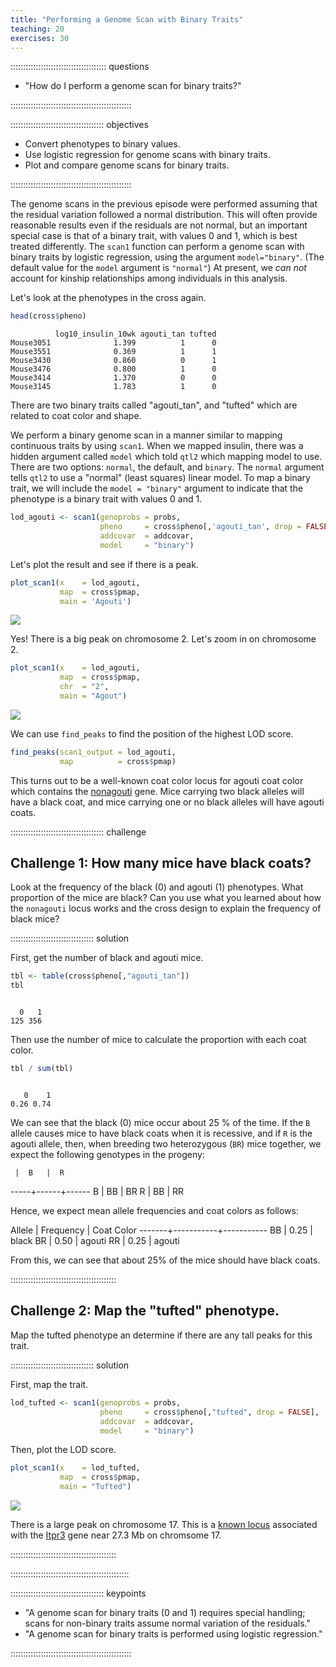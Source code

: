 ```yaml
---
title: "Performing a Genome Scan with Binary Traits"
teaching: 20
exercises: 30
---
```


:::::::::::::::::::::::::::::::::::::: questions 

- "How do I perform a genome scan for binary traits?"

::::::::::::::::::::::::::::::::::::::::::::::::

::::::::::::::::::::::::::::::::::::: objectives

- Convert phenotypes to binary values.
- Use logistic regression for genome scans with binary traits.
- Plot and compare genome scans for binary traits.

::::::::::::::::::::::::::::::::::::::::::::::::



The genome scans in the previous episode were performed assuming that the 
residual variation followed a normal distribution. This will often provide 
reasonable results even if the residuals are not normal, but an important 
special case is that of a binary trait, with values 0 and 1, which is best 
treated differently. The `scan1` function can perform a genome scan with binary
traits by logistic regression, using the argument `model="binary"`. (The default
value for the `model` argument is `"normal"`) At present, we _can not_ account 
for kinship relationships among individuals in this analysis.

Let's look at the phenotypes in the cross again.


``` r
head(cross$pheno)
```

``` output
          log10_insulin_10wk agouti_tan tufted
Mouse3051              1.399          1      0
Mouse3551              0.369          1      1
Mouse3430              0.860          0      1
Mouse3476              0.800          1      0
Mouse3414              1.370          0      0
Mouse3145              1.783          1      0
```

There are two binary traits called "agouti_tan", and "tufted" which are related
to coat color and shape.

We perform a binary genome scan in a manner similar to mapping continuous traits
by using `scan1`. When we mapped insulin, there was a hidden argument called 
`model` which told `qtl2` which mapping model to use. There are two options:
`normal`, the default, and `binary`. The `normal` argument tells `qtl2` to use a
"normal" (least squares) linear model. To map a binary trait, we will 
include the `model = "binary"` argument to indicate that the phenotype is a 
binary trait with values 0 and 1.


``` r
lod_agouti <- scan1(genoprobs = probs, 
                    pheno     = cross$pheno[,'agouti_tan', drop = FALSE], 
                    addcovar  = addcovar, 
                    model     = "binary")
```

Let's plot the result and see if there is a peak.


``` r
plot_scan1(x    = lod_agouti, 
           map  = cross$pmap, 
           main = 'Agouti')
```

<img src="fig/perform-genome-scan-bin-rendered-plot_bin_scan-1.png" style="display: block; margin: auto;" />

Yes! There is a big peak on chromosome 2. Let's zoom in on chromosome 2.


``` r
plot_scan1(x    = lod_agouti, 
           map  = cross$pmap, 
           chr  = "2",
           main = "Agout")
```

<img src="fig/perform-genome-scan-bin-rendered-plot_bin_scan_chr2-1.png" style="display: block; margin: auto;" />

We can use `find_peaks` to find the position of the highest LOD score.


``` r
find_peaks(scan1_output = lod_agouti, 
           map          = cross$pmap)
```

This turns out to be a well-known coat color locus for agouti coat color which
contains the [nonagouti](https://www.informatics.jax.org/marker/MGI:87853) gene.
Mice carrying two black alleles will have a black coat, and mice carrying
one or no black alleles will have agouti coats.

::::::::::::::::::::::::::::::::::::: challenge

## Challenge 1: How many mice have black coats?

Look at the frequency of the black (0) and agouti (1) phenotypes. What 
proportion of the mice are black? Can you use what you learned about how
the `nonagouti` locus works and the cross design to explain the frequency of 
black mice?

::::::::::::::::::::::::::::::::: solution

First, get the number of black and agouti mice.


``` r
tbl <- table(cross$pheno[,"agouti_tan"])
tbl
```

``` output

  0   1 
125 356 
```

Then use the number of mice to calculate the proportion with each coat color.


``` r
tbl / sum(tbl)
```

``` output

   0    1 
0.26 0.74 
```

We can see that the black (0) mice occur about 25 % of the time. If the `B` 
allele causes mice to have black coats when it is recessive, and if `R` is the 
agouti allele, then, when breeding two heterozygous (`BR`) mice together, we
expect the following genotypes in the progeny:

     |  B   |  R
-----+------+------
  B  |  BB  |  BR
  R  |  BB  |  RR

Hence, we expect mean allele frequencies and coat colors as follows:

Allele | Frequency | Coat Color
-------+-----------+-----------
  BB   |    0.25   |   black
  BR   |    0.50   |   agouti
  RR   |    0.25   |   agouti

From this, we can see that about 25% of the mice should have black coats.

::::::::::::::::::::::::::::::::::::::::::

## Challenge 2: Map the "tufted" phenotype.

Map the tufted phenotype an determine if there are any tall peaks for this 
trait.

::::::::::::::::::::::::::::::::: solution

First, map the trait.


``` r
lod_tufted <- scan1(genoprobs = probs, 
                    pheno     = cross$pheno[,"tufted", drop = FALSE], 
                    addcovar  = addcovar, 
                    model     = "binary")
```

Then, plot the LOD score.


``` r
plot_scan1(x    = lod_tufted, 
           map  = cross$pmap, 
           main = "Tufted")
```

<img src="fig/perform-genome-scan-bin-rendered-challenge2b-1.png" style="display: block; margin: auto;" />

There is a large peak on chromosome 17. This is a 
[known locus](https://www.ncbi.nlm.nih.gov/pmc/articles/PMC3570182/) 
associated with the [Itpr3](https://www.informatics.jax.org/marker/MGI:96624)
gene near 27.3 Mb on chromsome 17.

::::::::::::::::::::::::::::::::::::::::::

:::::::::::::::::::::::::::::::::::::::::::::::


::::::::::::::::::::::::::::::::::::: keypoints 

- "A genome scan for binary traits (0 and 1) requires special handling; scans 
for non-binary traits assume normal variation of the residuals."
- "A genome scan for binary traits is performed using logistic regression."

::::::::::::::::::::::::::::::::::::::::::::::::
